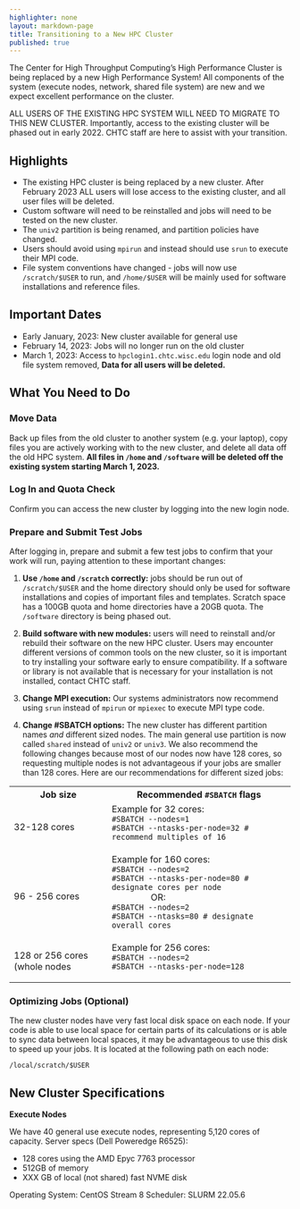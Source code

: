 ```yaml
---
highlighter: none
layout: markdown-page
title: Transitioning to a New HPC Cluster
published: true
---
```


The Center for High Throughput Computing’s High Performance Cluster is being 
replaced by a new High Performance System! All components of the system (execute 
nodes, network, shared file system) are new and we expect excellent performance 
on the cluster. 

ALL USERS OF THE EXISTING HPC SYSTEM WILL NEED TO MIGRATE TO THIS NEW CLUSTER. 
Importantly, access to the existing cluster will be phased out in early 2022. 
CHTC staff are here to assist with your transition.

## Highlights

* The existing HPC cluster is being replaced by a new cluster. After February 2023 
ALL users will lose access to the existing cluster, and all user files will be 
deleted. 
* Custom software will need to be reinstalled and jobs will need to be tested on 
the new cluster. 
* The `univ2` partition is being renamed, and partition policies have changed. 
* Users should avoid using `mpirun` and instead should use `srun` to execute their 
MPI code.  
* File system conventions have changed - jobs will now use `/scratch/$USER` to run, 
and `/home/$USER` will be mainly used for software installations and reference 
files. 

## Important Dates

* Early January, 2023: New cluster available for general use
* February 14, 2023: Jobs will no longer run on the old cluster
* March 1, 2023: Access to `hpclogin1.chtc.wisc.edu` login node and old file 
system removed, **Data for all users will be deleted.**

## What You Need to Do

### Move Data

Back up files from the old cluster to another system (e.g. your laptop), copy 
files you are actively working with to the new cluster, and delete all data off 
the old HPC system. **All files in `/home` and `/software` will be deleted off the 
existing system starting March 1, 2023.**

### Log In and Quota Check

Confirm you can access the new cluster by logging into the new login node. 

### Prepare and Submit Test Jobs

After logging in, prepare and submit a few test jobs to confirm that your work 
will run, paying attention to these important changes: 

1. **Use `/home` and `/scratch` correctly:** jobs should be run out of `/scratch/$USER` 
and the home directory should only be used for software installations and copies 
of important files and templates. Scratch space has a 100GB quota and home 
directories have a 20GB quota. The `/software` directory is being phased out. 

1. **Build software with new modules:** users will need to reinstall and/or rebuild 
their software on the new HPC cluster. Users may encounter different versions of 
common tools on the new cluster, so it is important to try installing your 
software early to ensure compatibility. If a software or library is not available 
that is necessary for your installation is not installed, contact CHTC staff.  

1. **Change MPI execution:** Our systems administrators now recommend using `srun` 
instead of `mpirun` or `mpiexec` to execute MPI type code. 

1. **Change #SBATCH options:** The new cluster has different partition names *and* 
different sized nodes. The main general use partition is now called `shared` 
instead of `univ2` or `univ3`. We also recommend the following changes because 
most of our nodes now have 128 cores, so requesting multiple nodes is not 
advantageous if your jobs are smaller than 128 cores. Here are our recommendations 
for different sized jobs: 

<table>
	<tr>
		<th>Job size</th>
		<th>Recommended <code>#SBATCH</code> flags</th>
	</tr>
	<tr>
		<td>32-128 cores</td>
		<td>Example for 32 cores: <code>
#SBATCH --nodes=1
#SBATCH --ntasks-per-node=32 # recommend multiples of 16
		</code></td>
	</tr>
	<tr>
		<td>96 - 256 cores</td>
		<td>Example for 160 cores: <code>
#SBATCH --nodes=2
#SBATCH --ntasks-per-node=80 # designate cores per node
		</code> OR:  <code>
#SBATCH --nodes=2
#SBATCH --ntasks=80 # designate overall cores
		</code></td>
	</tr>
	<tr>
		<td>128 or 256 cores (whole nodes</td>
		<td>Example for 256 cores: <code>
#SBATCH --nodes=2
#SBATCH --ntasks-per-node=128
		</code></td>
	</tr>
</table>


### Optimizing Jobs (Optional)

The new cluster nodes have very fast local disk space on each node. If your code 
is able to use local space for certain parts of its calculations or is able to 
sync data between local spaces, it may be advantageous to use this disk to speed 
up your jobs. It is located at the following path on each node: 

```
/local/scratch/$USER
```

## New Cluster Specifications

**Execute Nodes** 

We have 40 general use execute nodes, representing 5,120 cores of capacity. 
Server specs (Dell Poweredge R6525): 
* 128 cores using the AMD Epyc 7763 processor
* 512GB of memory
* XXX GB of local (not shared) fast NVME disk

Operating System: CentOS Stream 8
Scheduler: SLURM 22.05.6




